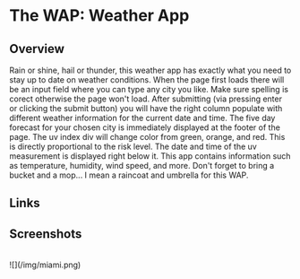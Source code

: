 # The WAP: Weather App

## Overview

Rain or shine, hail or thunder, this weather app has exactly what you need to stay up to date on weather conditions. When the page first loads there will be an input field where you can type any city you like. Make sure spelling is corect otherwise the page won't load. After submitting (via pressing enter or clicking the submit button) you will have the right column populate  with different weather information for the current date and time.  The five day forecast for your chosen city is immediately displayed at the footer of the page. The uv index div will change color from green, orange, and red. This is directly proportional to the risk level. The date and time of the uv measurement is displayed right below it. This app contains information such as temperature, humidity, wind speed, and more. Don't forget to bring a bucket and a mop... I mean a raincoat and umbrella for this WAP.

## Links


## Screenshots
<br>
![](/img/miami.png)





